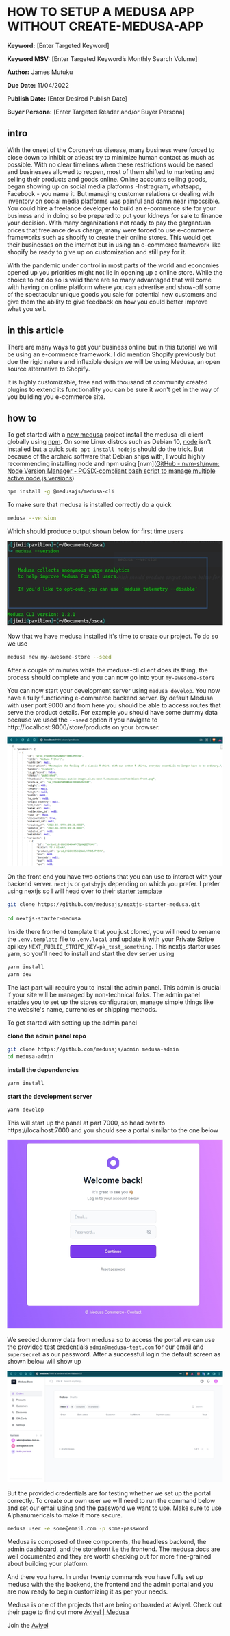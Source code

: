 # HOW TO SETUP A MEDUSA APP WITHOUT CREATE-MEDUSA-APP

**Keyword:** [Enter Targeted Keyword]

**Keyword MSV:** [Enter Targeted Keyword’s Monthly Search Volume]

**Author:** James Mutuku

**Due Date:** 11/04/2022

**Publish Date:** [Enter Desired Publish Date]

**Buyer Persona:** [Enter Targeted Reader and/or Buyer Persona]

## intro

With the onset of the Coronavirus disease, many business were forced to close down to inhibit or atleast try to minimize human contact as much as possible. With no clear timelines when these restrictions would be eased and businesses allowed to reopen, most of them shifted to marketing and selling their products and goods online. Online accounts selling goods, began showing up on social media platforms -Instragram, whatsapp, Facebook - you name it. But managing customer relations or dealing with inventory on social media platforms was painful and damn near impossible. You could hire a freelance developer to build an e-commerce site for your business and in doing so be prepared to put your kidneys for sale to finance your decision. With many organizations not ready to pay the gargantuan prices that freelance devs charge, many were forced to use e-commerce frameworks such as shopify to create their online stores. This would get their businesses on the internet but in using an e-commerce framework like shopify be ready to give up on customization and still pay for it.

With the pandemic under control in most parts of the world and economies opened up you priorities might not lie in opening up a online store. While the choice to not do so is valid there are so many advantaged that will come with having on online platform where you can advertise and show-off some of the spectacular unique goods you sale for potential new customers and give them the ability to give feedback on how you could better improve what you sell. 

## in this article

There are many ways to get your business online but in this tutorial we will be using an e-commerce framework. I did mention Shopify previously but due the rigid nature and inflexible design we will be using Medusa, an open source alternative to Shopify.

It is highly customizable, free and with thousand of community created plugins to extend its functionality you can be sure it won't get in the way of you building you e-commerce site. 

## how to

To get started with a [new medusa](https://docs.medusajs.com/quickstart/quick-start/) project install the medusa-cli client globally using [npm](https://docs.npmjs.com/cli/v8). On some Linux distros such as Debian 10, [node]([Node.js](https://nodejs.org/en/)) isn't installed but a quick `sudo apt install nodejs` should do the trick. But because of the archaic software that Debian ships with, I would highly recommending installing node and npm using [nvm]([GitHub - nvm-sh/nvm: Node Version Manager - POSIX-compliant bash script to manage multiple active node.js versions](https://github.com/nvm-sh/nvm))  

```bash
npm install -g @medusajs/medusa-cli
```

To make sure that medusa is installed correctly do a quick 

```bash
medusa --version
```

Which should produce output shown below for first time users 

![Medusa Cli Output](/static/setting-up-medussa/medusa-cli-first.jpg)

Now that we have medusa installed it's time to create our project. To do so we use

```bash
medusa new my-awesome-store --seed
```

After a couple of minutes while the medusa-cli client does its thing, the process should complete and you can now go into your `my-awesome-store` 

You can now start your development server using `medusa develop`. You now have a fully functioning e-commerce backend server. By default Medusa with user port 9000 and from here you should be able to access routes that serve the product details. For example you should have some dummy data because we used the `--seed` option if you navigate to http://localhost:9000/store/products on your browser.

![Seeded Medusa Data](/static/setting-up-medussa/sampleMedusaData.png)



On the front end you have two options that you can use to interact with your backend server. `nextjs` or `gatsbyjs` depending on which you prefer. I prefer using nextjs so I will head over to their [starter template](https://github.com/medusajs/nextjs-starter-medusa)

```bash
git clone https://github.com/medusajs/nextjs-starter-medusa.git

cd nextjs-starter-medusa
```

Inside there frontend template that you just cloned, you will need to rename the `.env.template` file to `.env.local` and update it with your Private Stripe api key `NEXT_PUBLIC_STRIPE_KEY=pk_test_something`. This nextjs starter uses yarn, so you'll need to install and start the dev server using 

```bash
yarn install
yarn dev 
```

The last part will require you to install the admin panel. This admin is crucial if your site will be managed by non-technical folks. The admin panel enables you to set up the stores configuration, manage simple things like the website's name, currencies or shipping methods. 



To get started with setting up the admin panel 

**clone the admin panel repo**

```bash
git clone https://github.com/medusajs/admin medusa-admin
cd medusa-admin
```

**install the dependencies**

```bash
yarn install
```

**start the development server**

```bash
yarn develop
```

This will start up the panel at part 7000, so head over to https://localhost:7000 and you should see a portal similar to the one below

![Medusa Admin Portal Login](/static/setting-up-medussa/medusaAdminPortal.jpg)

We seeded dummy data from medusa so to access the portal we can use the provided test credentials `admin@medusa-test.com` for our email and `supersecret` as our password. After a successful login the default screen as shown below will show up

![Medusa Adming Landing](/static/setting-up-medussa/medusaAdminLanding.jpg)

But the provided credentials are for testing whether we set up the portal correctly. To create our own user we will need to run the command below and set our email using and the password we want to use. Make sure to use Alphanumericals to make it more secure.

```bash
medusa user -e some@email.com -p some-password
```

Medusa is composed of three components, the headless backend, the admin dashboard, and the storefront i.e the frontend. The medusa docs are well documented and they are worth checking out for more fine-grained about building your platform.



And there you have. In under twenty commands you have fully set up medusa with the the backend, the frontend and the admin portal and you are now ready to begin customizing it as per your needs.

Medusa is one of the projects that are being onboarded at Aviyel. Check out their page to find out more [Aviyel | Medusa](https://aviyel.com/projects/10/medusa)



Join the [Aviyel]([Aviyel](https://discord.com/invite/sdxNdbANeX))
